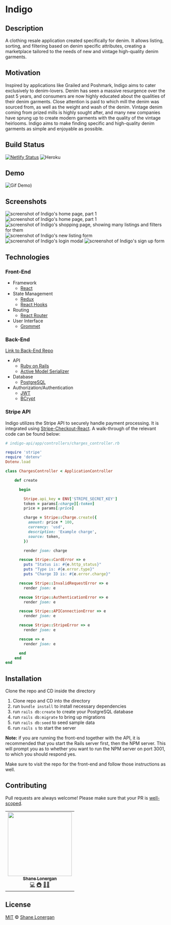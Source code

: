 # Indigo

## Description

A clothing resale application created specifically for denim. It allows listing, sorting, and filtering based on denim specific attributes, creating a marketplace tailored to the needs of new and vintage high-quality denim garments.

## Motivation

Inspired by applications like Grailed and Poshmark, Indigo aims to cater exclusively to denim-lovers. Denim has seen a massive resurgence over the past 5 years, and consumers are now highly educated about the qualities of their denim garments. Close attention is paid to which mill the denim was sourced from, as well as the weight and wash of the denim. Vintage denim coming from prized mills is highly sought after, and many new companies have sprung up to create modern garments with the quality of the vintage heirlooms. Indigo aims to make finding specific and high-quality denim garments as simple and enjoyable as possible.

## Build Status

[![Netlify Status](https://api.netlify.com/api/v1/badges/398cc6de-3a0b-4275-9a76-2dba030a0d30/deploy-status)](https://app.netlify.com/sites/indigo-deployment/deploys) ![Heroku](https://heroku-badge.herokuapp.com/?app=indigo-api-deployment&root=/users)

## Demo

![Gif Demo](https://media.giphy.com/media/XAxhTIvKIEA987chtR/giphy.gif))

## Screenshots

![screenshot of Indigo's home page, part 1](./public/indigo-home-1.png 'home page 1')
![screenshot of Indigo's home page, part 1](./public/indigo-home-2.png 'home page 2')
![screenshot of Indigo's shopping page, showing many listings and filters for them](./public/indigo-listings.png 'listings')
![screenshot of Indigo's new listing form](./public/indigo-new-listing.png 'new listing')
![screenshot of Indigo's login modal](./public/indigo-login.png 'log in')
![screenshot of Indigo's sign up form](./public/indigo-signup.png 'sign up')

## Technologies

### Front-End

- Framework
  - [React](www.github.com/react)
- State Management
  - [Redux](link)
  - [React Hooks](link)
- Routing
  - [React Router](link)
- User Interface
  - [Grommet](www.github.com/grommet)

### Back-End

[Link to Back-End Repo](https://github.com/shanelonergan/indigo-api)

- API
  - [Ruby on Rails](link)
  - [Active Model Serializer](link)
- Database
  - [PostgreSQL](link)
- Authorization/Authentication
  - [JWT](link)
  - [BCrypt](link)

### Stripe API

Indigo utilizes the Stripe API to securely handle payment processing. It is integrated using [Stripe-Checkout-React](link). A walk-through of the relevant code can be found below:

```ruby
# indigo-api/app/controllers/charges_controller.rb

require 'stripe'
require 'dotenv'
Dotenv.load

class ChargesController < ApplicationController

    def create

      begin

        Stripe.api_key = ENV['STRIPE_SECRET_KEY']
        token = params[:charge][:token]
        price = params[:price]

        charge = Stripe::Charge.create({
          amount: price * 100,
          currency: 'usd',
          description: 'Example charge',
          source: token,
        })

        render json: charge

      rescue Stripe::CardError => e
        puts "Status is: #{e.http_status}"
        puts "Type is: #{e.error.type}"
        puts "Charge ID is: #{e.error.charge}"

      rescue Stripe::InvalidRequestError => e
        render json: e

      rescue Stripe::AuthenticationError => e
        render json: e

      rescue Stripe::APIConnectionError => e
        render json: e

      rescue Stripe::StripeError => e
        render json: e

      rescue => e
        render json: e

      end
    end
end
```

## Installation

Clone the repo and CD inside the directory

1. Clone repo and CD into the directory
2. run `bundle install` to install necessary dependencies
3. run `rails db:create` to create your PostgreSQL database
4. run `rails db:migrate` to bring up migrations
5. run `rails db:seed` to seed sample data
6. run `rails s` to start the server

**Note:** if you are running the front-end together with the API, it is recommended that you start the Rails server first, then the NPM server. This will prompt you as to whether you want to run the NPM server on port 3001, to which you should respond yes.

Make sure to visit the repo for the front-end and follow those instructions as well.

## Contributing

Pull requests are always welcome! Please make sure that your PR is [well-scoped](https://www.netlify.com/blog/2020/03/31/how-to-scope-down-prs/).

<table>
  <tr>
    <td align="center"><a href="http://shanelonergan.dev/"><img src="https://avatars2.githubusercontent.com/u/52255508?s=400&u=ca705fb2292c36027735a9b012b720a0ce869649&v=4" width="200px;" alt=""/><br /><sub><b>Shane Lonergan</b></sub></a><br /><a href="https://github.com/shanelonergan/indigo/commits?author=shanelonergan" title="Code">💻</a> <a href="#infra-sruti" title="Infrastructure (Hosting, Build-Tools, etc)">🚇</a> <a href="https://github.com/sruti/covid19-riskfactors-app/issues/created_by/sruti https://github.com/shanelonergan/indigo/issues/created_by/shanelonergan" title="Bug reports">🐛</a><a href="#ideas-sruti" title="Ideas, Planning, & Feedback">💡</a></td>
    </tr>
</table>

## License

[MIT](https://choosealicense.com/licenses/mit/) © [Shane Lonergan](https://github.com/shanelonergan/)
